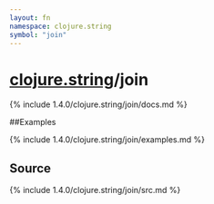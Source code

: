 ```yaml
---
layout: fn
namespace: clojure.string
symbol: "join"
---
```


# [clojure.string](../)/join

{% include 1.4.0/clojure.string/join/docs.md %}

##Examples

{% include 1.4.0/clojure.string/join/examples.md %}
## Source
{% include 1.4.0/clojure.string/join/src.md %}

